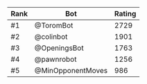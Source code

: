 Rank|Bot|Rating
---|---|---
#1|@ToromBot|2729
#2|@colinbot|1901
#3|@OpeningsBot|1763
#4|@pawnrobot|1256
#5|@MinOpponentMoves|986
